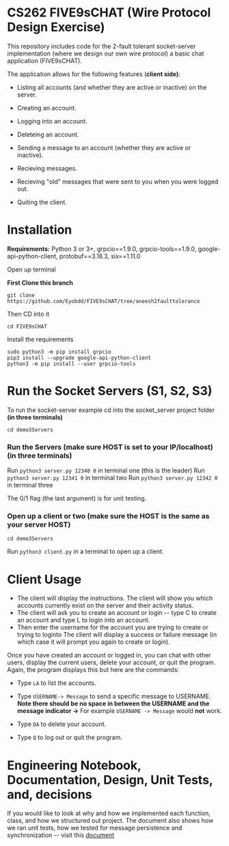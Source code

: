 
# CS262 FIVE9sCHAT (Wire Protocol Design Exercise)

This repository includes code for the 2-fault tolerant socket-server implementation (where we design our own wire protocol) a basic chat application (FIVE9sCHAT). 

The application allows for the following features (**client side)**:

 - Listing all accounts (and whether they are active or inactive) on the
   server. 
  
 - Creating an account.

 

 - Logging into an account.
 - Deleteing an account.

 

 - Sending a message to an account (whether they are active or   
   inactive).

 

 - Recieving messages.
 - Recieving "old" messages that were    sent to you when you were
   logged out.
 - Quiting the client.

# Installation

**Requirements:**  Python 3 or 3+, grpcio==1.9.0, grpcio-tools==1.9.0, google-api-python-client, protobuf==3.18.3, six==1.11.0

Open up terminal

**First Clone this branch**

    git clone https://github.com/Eyobdd/FIVE9sCHAT/tree/aneesh2faulttolerance
   Then CD into it
   

    cd FIVE9sCHAT
 Install the requirements
 

    sudo python3 -m pip install grpcio
    pip3 install --upgrade google-api-python-client
    python3 -m pip install --user grpcio-tools

  
# Run the Socket Servers (S1, S2, S3)

To run the socket-server example cd into the socket_server project folder **(in three terminals)**

    cd demo3Servers 

### Run the Servers (make sure HOST is set to your IP/localhost) (in three terminals)

 Run `python3 server.py 12340 0` in terminal one (this is the leader)
 Run `python3 server.py 12341 0` in terminal two
 Run `python3 server.py 12342 0` in terminal three

The 0/1 flag (the last argument) is for unit testing.

### Open up a client or two (make sure the HOST is the same as your server HOST)

    cd demo3Servers 
   Run `python3 client.py` in a terminal to open up a client. 


# Client Usage

 - The client will display the instructions.
   The client will show you which accounts currently exist on the server
   and their activity status.
 - The client will ask you to create an account or login -- type C to
   create an account and type L to login into an account.
 - Then enter the username for the account you are trying to create or
   trying to loginto The client will display a success or failure
   message (in which case it will prompt you again to create or login).

Once you have created an account or logged in, you can chat with other users, display the current users, delete your account, or quit the program. Again, the program displays this but here are the commands:

  

 - Type `LA` to list the accounts.

   

 - Type `USERNAME-> Message` to send a specific message to USERNAME.
       **Note there should be no space in between the USERNAME and the message indicator ->** For example `USERNAME -> Message` would
   **not** work.

    

 - Type `DA` to delete your account.

	

 - Type `Q` to log out or quit the program.

# Engineering Notebook, Documentation, Design, Unit Tests,  and, decisions

If you would like to look at why and how we implemented each function, class, and how we structured out project. The document also shows how we ran unit tests, how we tested for message persistence and synchronization -- visit this [document](https://docs.google.com/document/d/1Jo6KQknoYV3AZgKZV2iSqN19xsV2lISwxZoacWMQzBY/edit?usp=sharing)
